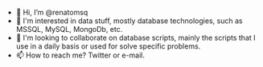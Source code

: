 - 👋 Hi, I’m @renatomsq
- 👀 I'm interested in data stuff, mostly database technologies, such as MSSQL, MySQL, MongoDb, etc.
- 💞️ I'm looking to collaborate on database scripts, mainly the scripts that I use in a daily basis or used for solve specific problems.
- 📫 How to reach me? Twitter or e-mail.
<!---
renatomsq/renatomsq is a ✨ special ✨ repository because its `README.md` (this file) appears on your GitHub profile.
You can click the Preview link to take a look at your changes.
--->
